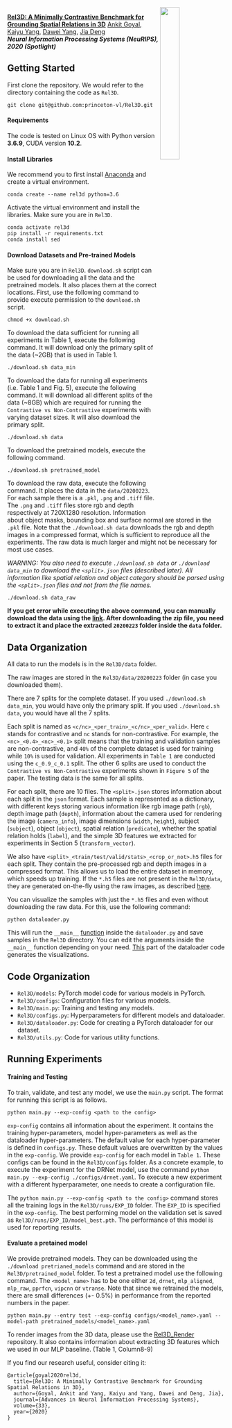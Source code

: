 <img src="rel3d.gif" align="right" width="30%"/>

[**Rel3D: A Minimally Contrastive Benchmark for Grounding Spatial Relations in 3D**](https://arxiv.org/pdf/2012.01634.pdf)
[Ankit Goyal](http://imankgoyal.github.io), [Kaiyu Yang](https://www.cs.princeton.edu/~kaiyuy/), [Dawei Yang](http://www-personal.umich.edu/~ydawei/), [Jia Deng](https://www.cs.princeton.edu/~jiadeng/) <br/>
***Neural Information Processing Systems (NeuRIPS), 2020 (Spotlight)***

## Getting Started

First clone the repository. We would refer to the directory containing the code as `Rel3D`.

```
git clone git@github.com:princeton-vl/Rel3D.git
```

#### Requirements
The code is tested on Linux OS with Python version **3.6.9**, CUDA version **10.2**.

#### Install Libraries
We recommend you to first install [Anaconda](https://anaconda.org/) and create a virtual environment.
```
conda create --name rel3d python=3.6
```

Activate the virtual environment and install the libraries. Make sure you are in `Rel3D`.
```
conda activate rel3d
pip install -r requirements.txt
conda install sed
```

#### Download Datasets and Pre-trained Models
Make sure you are in `Rel3D`. `download.sh` script can be used for downloading all the data and the pretrained models. It also places them at the correct locations. First, use the following command to provide execute permission to the `download.sh` script. 
```
chmod +x download.sh
```

To download the data sufficient for running all experiments in Table 1, execute the following command. It will download only the primary split of the data (~2GB) that is used in Table 1.
```
./download.sh data_min
```

To download the data for running all experiments (i.e. Table 1 and Fig. 5), execute the following command. It will download all different splits of the data (~8GB) which are required for running the `Contrastive vs Non-Contrastive` experiments with varying dataset sizes. It will also download the primary split.
```
./download.sh data
```

To download the pretrained models, execute the following command.
```
./download.sh pretrained_model
```

To download the raw data, execute the following command. It places the data in the `data/20200223`. For each sample there is a `.pkl`, `.png` and `.tiff` file. The `.png` and `.tiff` files store rgb and depth respectively at 720X1280 resolution. Information about object masks, bounding box and surface normal are stored in the `.pkl` file. Note that the `./download.sh data` downloads the rgb and depth images in a compressed format, which is sufficient to reproduce all the experiments. The raw data is much larger and might not be necessary for most use cases.

*WARNING: You also need to execute `./download.sh data` or `./download data_min` to download the `<split>.json` files (described later). All information like spatial relation and object category should be parsed using the `<split>.json` files and not from the file names.*

```
./download.sh data_raw
```

**If you get error while executing the above command, you can manually download the data using the [link](https://drive.google.com/uc?id=1MSMwnX0znCfgEisj7zJ4ohFWJDrsxeme). After downloading the zip file, you need to extract it and place the extracted `20200223` folder inside the `data` folder.**

## Data Organization
All data to run the models is in the `Rel3D/data` folder. 

The raw images are stored in the `Rel3D/data/20200223` folder (in case you downloaded them).

There are 7 splits for the complete dataset. If you used `./download.sh data_min`, you would have only the primary split. If you used `./download.sh data`, you would have all the 7 splits. 

Each split is named as `<c/nc>_<per_train>_<c/nc>_<per_valid>`. Here `c` stands for contrastive and `nc` stands for non-contrastive. For example, the `<nc>_<0.4>_<nc>_<0.1>` split means that the training and validation samples are non-contrastive, and `40%` of the complete dataset is used for training while `10%` is used for validation. All experiments in `Table 1` are conducted using the `c_0.9_c_0.1` split. The other 6 splits are used to conduct the `Contrastive vs Non-Contrastive` experiments shown in `Figure 5` of the paper. The testing data is the same for all splits. 

For each split, there are 10 files. The `<split>.json` stores information about each split in the `json` format. Each sample is represented as a dictionary, with different keys storing various information like rgb image path (`rgb`), depth image path (`depth`), information about the camera used for rendering the image (`camera_info`), image dimensions (`width`, `height`), subject (`subject`), object (`object`), spatial relation (`predicate`), whether the spatial relation holds (`label`), and the simple 3D features we extracted for experiments in Section 5 (`transform_vector`). 

We also have `<split>_<train/test/valid/stats>_<crop_or_not>.h5` files for each split. They contain the pre-processed rgb and depth images in a compressed format. This allows us to load the entire dataset in memory, which speeds up training. If the `*.h5` files are not present in the  `Rel3D/data`, they are generated on-the-fly using the raw images, as described [here](https://github.com/princeton-vl/Rel3D/blob/master/dataloader.py#L198-L321).

You can visualize the samples with just the `*.h5` files and even without downloading the raw data. For this, use the following command:
```
python dataloader.py
```
This will run the `__main__` [function](https://github.com/princeton-vl/Rel3D/blob/master/dataloader.py#L654-L669) inside  the `dataloader.py` and save samples in the `Rel3D` directory. You can edit the arguments inside the `__main__` function depending on your need. [This](https://github.com/princeton-vl/Rel3D/blob/master/dataloader.py#L440-L463) part of the dataloader code generates the visualizations.

## Code Organization
- `Rel3D/models`: PyTorch model code for various models in PyTorch.
- `Rel3D/configs`: Configuration files for various models.
- `Rel3D/main.py`: Training and testing any models.
- `Rel3D/configs.py`: Hyperparameters for different models and dataloader.
- `Rel3D/dataloader.py`: Code for creating a PyTorch dataloader for our dataset.
- `Rel3D/utils.py`: Code for various utility functions.
 
## Running Experiments

#### Training and Testing
To train, validate, and test any model, we use the `main.py` script. The format for running this script is as follows. 
```
python main.py --exp-config <path to the config>
```

`exp-config` contains all information about the experiment. It contains the training hyper-parameters, model hyper-parameters as well as the dataloader hyper-parameters. The default value for each hyper-parameter is defined in `configs.py`. These default values are overwritten by the values in the `exp-config`. We provide `exp-config` for each model in `Table 1`. These configs can be found in the `Rel3D/configs` folder. As a concrete example, to execute the experiment for the DRNet model, use the command `python main.py --exp-config ./configs/drnet.yaml`. To execute a new experiment with a different hyperparameter, one needs to create a configuration file. 

The `python main.py --exp-config <path to the config>` command stores all the training logs in the `Rel3D/runs/EXP_ID` folder. The `EXP_ID` is specified in the `exp-config`. The best performing model on the validation set is saved as `Rel3D/runs/EXP_ID/model_best.pth`. The performance of this model is used for reporting results.

#### Evaluate a pretained model
We provide pretrained models. They can be downloaded using the `./download pretrianed_models` command and are stored in the `Rel3D/pretrained_model` folder. To test a pretrained model use the following command. The `<model_name>` has to be one either `2d`, `drnet`, `mlp_aligned`, `mlp_raw`, `pprfcn`, `vipcnn` or `vtranse`. Note that since we retrained the models, there are small differences (+- 0.5\%) in performance from the reported numbers in the paper. 
```
python main.py --entry test --exp-config configs/<model_name>.yaml --model-path pretrained_models/<model_name>.yaml
```

To render images from the 3D data, please use the [Rel3D_Render](https://github.com/princeton-vl/Rel3D_Render) repository. It also contains information about extracting 3D features which we used in our MLP baseline. (Table 1, Column8-9) 

If you find our research useful, consider citing it:
```
@article{goyal2020rel3d,
  title={Rel3D: A Minimally Contrastive Benchmark for Grounding Spatial Relations in 3D},
  author={Goyal, Ankit and Yang, Kaiyu and Yang, Dawei and Deng, Jia},
  journal={Advances in Neural Information Processing Systems},
  volume={33},
  year={2020}
}
```
